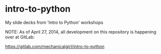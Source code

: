 intro-to-python
===============

My slide decks from 'Intro to Python' workshops

NOTE: As of April 27, 2014, all development on this repository is happening over at GitLab:

https://gitlab.com/mechanicalgirl/intro-to-python
